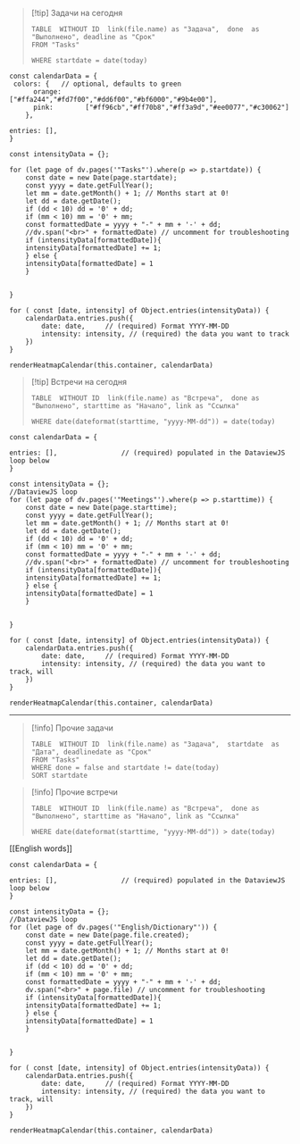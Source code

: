 

> [!tip] Задачи на сегодня
> ```dataview
> TABLE  WITHOUT ID  link(file.name) as "Задача",  done  as "Выполнено", deadline as "Срок"
> FROM "Tasks"
> 
> WHERE startdate = date(today)
> ```

```dataviewjs
const calendarData = {
 colors: {   // optional, defaults to green
      orange:      ["#ffa244","#fd7f00","#dd6f00","#bf6000","#9b4e00"],
      pink:        ["#ff96cb","#ff70b8","#ff3a9d","#ee0077","#c30062"]
    },
	
entries: [],            
}

const intensityData = {};

for (let page of dv.pages('"Tasks"').where(p => p.startdate)) {
    const date = new Date(page.startdate);
    const yyyy = date.getFullYear();
    let mm = date.getMonth() + 1; // Months start at 0!
    let dd = date.getDate();
    if (dd < 10) dd = '0' + dd;
    if (mm < 10) mm = '0' + mm;
    const formattedDate = yyyy + "-" + mm + '-' + dd;
	//dv.span("<br>" + formattedDate) // uncomment for troubleshooting
	if (intensityData[formattedDate]){
	intensityData[formattedDate] += 1;
	} else {
	intensityData[formattedDate] = 1
	}
	

}

for ( const [date, intensity] of Object.entries(intensityData)) {
	calendarData.entries.push({
		date: date,     // (required) Format YYYY-MM-DD
		intensity: intensity, // (required) the data you want to track
	})
}

renderHeatmapCalendar(this.container, calendarData)
``` 


> [!tip] Встречи на сегодня
> ```dataview
> TABLE  WITHOUT ID  link(file.name) as "Встреча",  done as "Выполнено", starttime as "Начало", link as "Ссылка"
> 
> WHERE date(dateformat(starttime, "yyyy-MM-dd")) = date(today)
> ```

```dataviewjs
const calendarData = {
	
entries: [],                // (required) populated in the DataviewJS loop below
}

const intensityData = {};
//DataviewJS loop
for (let page of dv.pages('"Meetings"').where(p => p.starttime)) {
    const date = new Date(page.starttime);
    const yyyy = date.getFullYear();
    let mm = date.getMonth() + 1; // Months start at 0!
    let dd = date.getDate();
    if (dd < 10) dd = '0' + dd;
    if (mm < 10) mm = '0' + mm;
    const formattedDate = yyyy + "-" + mm + '-' + dd;
	//dv.span("<br>" + formattedDate) // uncomment for troubleshooting
	if (intensityData[formattedDate]){
	intensityData[formattedDate] += 1;
	} else {
	intensityData[formattedDate] = 1
	}
	

}

for ( const [date, intensity] of Object.entries(intensityData)) {
	calendarData.entries.push({
		date: date,     // (required) Format YYYY-MM-DD
		intensity: intensity, // (required) the data you want to track, will 
	})
}

renderHeatmapCalendar(this.container, calendarData)
``` 
---

> [!info] Прочие задачи
> ```dataview
> TABLE  WITHOUT ID  link(file.name) as "Задача",  startdate  as "Дата", deadlinedate as "Срок"
> FROM "Tasks"
> WHERE done = false and startdate != date(today)
> SORT startdate
> ```


> [!info] Прочие встречи
> ```dataview
> TABLE  WITHOUT ID  link(file.name) as "Встреча",  done as "Выполнено", starttime as "Начало", link as "Ссылка"
> 
> WHERE date(dateformat(starttime, "yyyy-MM-dd")) > date(today)
> ```


[[English words]]

```dataviewjs
const calendarData = {
	
entries: [],                // (required) populated in the DataviewJS loop below
}

const intensityData = {};
//DataviewJS loop
for (let page of dv.pages('"English/Dictionary"')) {
    const date = new Date(page.file.created);
    const yyyy = date.getFullYear();
    let mm = date.getMonth() + 1; // Months start at 0!
    let dd = date.getDate();
    if (dd < 10) dd = '0' + dd;
    if (mm < 10) mm = '0' + mm;
    const formattedDate = yyyy + "-" + mm + '-' + dd;
	dv.span("<br>" + page.file) // uncomment for troubleshooting
	if (intensityData[formattedDate]){
	intensityData[formattedDate] += 1;
	} else {
	intensityData[formattedDate] = 1
	}
	

}

for ( const [date, intensity] of Object.entries(intensityData)) {
	calendarData.entries.push({
		date: date,     // (required) Format YYYY-MM-DD
		intensity: intensity, // (required) the data you want to track, will 
	})
}

renderHeatmapCalendar(this.container, calendarData)
``` 





